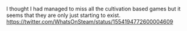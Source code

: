 I thought I had managed to miss all the cultivation based games but it seems that they are only just starting to exist. https://twitter.com/WhatsOnSteam/status/1554194772600004609